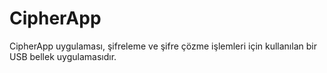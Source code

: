 # CipherApp
 CipherApp uygulaması, şifreleme ve şifre çözme işlemleri için kullanılan bir USB bellek uygulamasıdır. 
